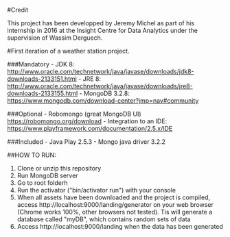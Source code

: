 #Credit

This project has been developped by Jeremy Michel as part of his internship in 2016 at the Insight Centre for Data Analytics under the supervision of Wassim Derguech.

#First iteration of a weather station project.

###Mandatory
 	- JDK 8: http://www.oracle.com/technetwork/java/javase/downloads/jdk8-downloads-2133151.html
 	- JRE 8: http://www.oracle.com/technetwork/java/javase/downloads/jre8-downloads-2133155.html
 	- MongoDB 3.2.8: https://www.mongodb.com/download-center?jmp=nav#community

###Optional
 	- Robomongo (great MongoDB UI) https://robomongo.org/download
 	- Integration to an IDE: https://www.playframework.com/documentation/2.5.x/IDE

###Included
 	- Java Play 2.5.3
 	- Mongo java driver 3.2.2


##HOW TO RUN:

1. Clone or unzip this repository
2. Run MongoDB server
3. Go to root folderh
4. Run the activator ("bin/activator run") with your console
5. When all assets have been downloaded and the project is compiled, access http://localhost:9000/landing/generator on your web browser (Chrome works 100%, other browsers not tested). Tis will generate a database called "myDB", which contains random sets of data
6. Access http://localhost:9000/landing when the data has been generated
